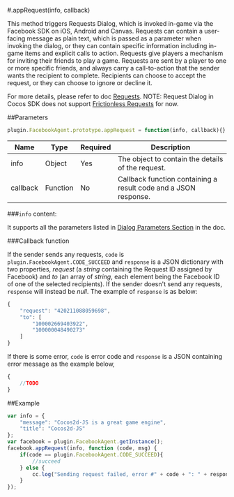 #.appRequest(info, callback)

This method triggers Requests Dialog, which is invoked in-game via the Facebook SDK on iOS, Android and Canvas. Requests can contain a user-facing message as plain text, which is passed as a parameter when invoking the dialog, or they can contain specific information including in-game items and explicit calls to action. Requests give players a mechanism for inviting their friends to play a game. Requests are sent by a player to one or more specific friends, and always carry a call-to-action that the sender wants the recipient to complete. Recipients can choose to accept the request, or they can choose to ignore or decline it.

For more details, please refer to doc [Requests](http://developers.facebook.com/docs/reference/dialogs/requests/).
NOTE: Request Dialog in Cocos SDK does not support [Frictionless Requests](http://developers.facebook.com/docs/games/requests/#frictionless-requests) for now. 

##Parameters

```javascript
plugin.FacebookAgent.prototype.appRequest = function(info, callback){}
```

|Name|Type|Required|Description|
|----|----|--------|-----------|
|info|Object|Yes|The object to contain the details of the request.|
|callback|Function|No|Callback function containing a result code and a JSON response.|

###`info` content:

It supports all the parameters listed in [Dialog Parameters Section](http://developers.facebook.com/docs/games/requests/#params) in the doc.

###Callback function

If the sender sends any requests, `code` is `plugin.FacebookAgent.CODE_SUCCEED` and `response` is a JSON dictionary with two properties, _request_ (a _string_ containing the Request ID assigned by Facebook) and _to_ (an array of _string_, each element being the Facebook ID of one of the selected recipients). If the sender doesn't send any requests, `response` will instead be _null_. The example of `response` is as below:

```javascript
{
    "request": "420211088059698",
    "to": [
        "100002669403922",
        "100000048490273"
    ]
}
```

If there is some error, `code` is error code and `response` is a JSON containing error message as the example below,

```javascript
{
    //TODO
}
```

##Example

```javascript
var info = {
    "message": "Cocos2d-JS is a great game engine",
    "title": "Cocos2d-JS"
};
var facebook = plugin.FacebookAgent.getInstance();
facebook.appRequest(info, function (code, msg) {
    if(code == plugin.FacebookAgent.CODE_SUCCEED){
        //succeed
    } else {
        cc.log("Sending request failed, error #" + code + ": " + response);
    }
});
```
